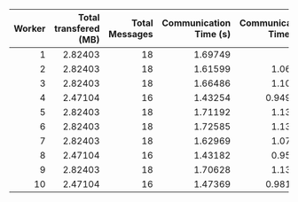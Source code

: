 |   Worker |   Total transfered (MB) |   Total Messages |   Communication Time (s) |   Communication Time (%) |   Work Time (s) |   Work Time (%) |   Other Time (s) |   Other Time (%) |
|---------:|------------------------:|-----------------:|-------------------------:|-------------------------:|----------------:|----------------:|-----------------:|-----------------:|
|        1 |                 2.82403 |               18 |                  1.69749 |                 1.12     |         72.4182 |         47.7811 |          77.4466 |          51.0989 |
|        2 |                 2.82403 |               18 |                  1.61599 |                 1.06684  |         74.3852 |         49.1074 |          75.4733 |          49.8258 |
|        3 |                 2.82403 |               18 |                  1.66486 |                 1.10025  |         79.4161 |         52.4834 |          70.2355 |          46.4163 |
|        4 |                 2.47104 |               16 |                  1.43254 |                 0.949356 |         78.1347 |         51.7804 |          71.3289 |          47.2702 |
|        5 |                 2.82403 |               18 |                  1.71192 |                 1.13145  |         86.6282 |         57.2545 |          62.9635 |          41.614  |
|        6 |                 2.82403 |               18 |                  1.72585 |                 1.13862  |         89.2938 |         58.9112 |          60.5538 |          39.9501 |
|        7 |                 2.82403 |               18 |                  1.62969 |                 1.07755  |         88.0498 |         58.2187 |          61.5602 |          40.7037 |
|        8 |                 2.47104 |               16 |                  1.43182 |                 0.95199  |         80.1315 |         53.2778 |          68.8398 |          45.7702 |
|        9 |                 2.82403 |               18 |                  1.70628 |                 1.13042  |         94.8057 |         62.8093 |          54.4301 |          36.0603 |
|       10 |                 2.47104 |               16 |                  1.47369 |                 0.981714 |         82.5445 |         54.9877 |          66.0962 |          44.0306 |